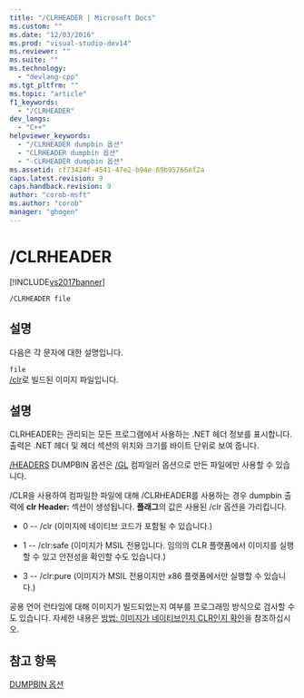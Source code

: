 ```yaml
---
title: "/CLRHEADER | Microsoft Docs"
ms.custom: ""
ms.date: "12/03/2016"
ms.prod: "visual-studio-dev14"
ms.reviewer: ""
ms.suite: ""
ms.technology: 
  - "devlang-cpp"
ms.tgt_pltfrm: ""
ms.topic: "article"
f1_keywords: 
  - "/CLRHEADER"
dev_langs: 
  - "C++"
helpviewer_keywords: 
  - "/CLRHEADER dumpbin 옵션"
  - "CLRHEADER dumpbin 옵션"
  - "-CLRHEADER dumpbin 옵션"
ms.assetid: cf73424f-4541-47e2-b94e-69b95266ef2a
caps.latest.revision: 9
caps.handback.revision: 9
author: "corob-msft"
ms.author: "corob"
manager: "ghogen"
---
```

# /CLRHEADER
[!INCLUDE[vs2017banner](../../assembler/inline/includes/vs2017banner.md)]

```  
/CLRHEADER file  
```  
  
## 설명  
 다음은 각 문자에 대한 설명입니다.  
  
 `file`  
 [\/clr](../../build/reference/clr-common-language-runtime-compilation.md)로 빌드된 이미지 파일입니다.  
  
## 설명  
 CLRHEADER는 관리되는 모든 프로그램에서 사용하는 .NET 헤더 정보를 표시합니다.  출력은 .NET 헤더 및 헤더 섹션의 위치와 크기를 바이트 단위로 보여 줍니다.  
  
 [\/HEADERS](../../build/reference/headers.md) DUMPBIN 옵션은 [\/GL](../../build/reference/gl-whole-program-optimization.md) 컴파일러 옵션으로 만든 파일에만 사용할 수 있습니다.  
  
 \/CLR을 사용하여 컴파일한 파일에 대해 \/CLRHEADER를 사용하는 경우 dumpbin 출력에 **clr Header:** 섹션이 생성됩니다.  **플래그**의 값은 사용된 \/clr 옵션을 가리킵니다.  
  
-   0  \-\- \/clr \(이미지에 네이티브 코드가 포함될 수 있습니다.\)  
  
-   1 \-\- \/clr:safe \(이미지가 MSIL 전용입니다. 임의의 CLR 플랫폼에서 이미지를 실행할 수 있고 안전성을 확인할 수도 있습니다.\)  
  
-   3 \-\- \/clr:pure \(이미지가 MSIL 전용이지만 x86 플랫폼에서만 실행할 수 있습니다.\)  
  
 공용 언어 런타임에 대해 이미지가 빌드되었는지 여부를 프로그래밍 방식으로 검사할 수도 있습니다.  자세한 내용은 [방법: 이미지가 네이티브인지 CLR인지 확인](../../dotnet/how-to-determine-if-an-image-is-native-or-clr.md)을 참조하십시오.  
  
## 참고 항목  
 [DUMPBIN 옵션](../../build/reference/dumpbin-options.md)